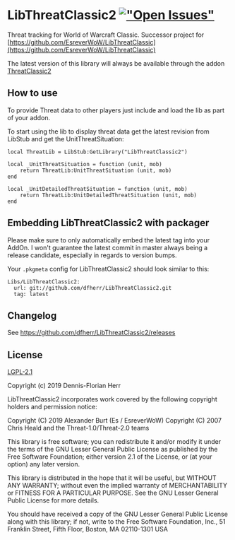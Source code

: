 # LibThreatClassic2 [!["Open Issues"](https://img.shields.io/github/issues-raw/dfherr/LibThreatClassic2.svg)](https://github.com/dfherr/LibThreatClassic2/issues)

Threat tracking for World of Warcraft Classic. Successor project for [https://github.com/EsreverWoW/LibThreatClassic](https://github.com/EsreverWoW/LibThreatClassic)

The latest version of this library will always be available through the addon [ThreatClassic2](https://github.com/dfherr/ThreatClassic2)

## How to use

To provide Threat data to other players just include and load the lib as part of your addon.

To start using the lib to display threat data get the latest revision from LibStub and get the UnitThreatSituation:

```
local ThreatLib = LibStub:GetLibrary("LibThreatClassic2")

local _UnitThreatSituation = function (unit, mob)
    return ThreatLib:UnitThreatSituation (unit, mob)
end

local _UnitDetailedThreatSituation = function (unit, mob)
    return ThreatLib:UnitDetailedThreatSituation (unit, mob)
end
```

## Embedding LibThreatClassic2 with packager

Please make sure to only automatically embed the latest tag into your AddOn. I won't guarantee the latest commit in master always being a release candidate, especially in regards to version bumps.

Your `.pkgmeta` config for LibThreatClassic2 should look similar to this:

```
Libs/LibThreatClassic2: 
  url: git://github.com/dfherr/LibThreatClassic2.git
  tag: latest
```

## Changelog

See https://github.com/dfherr/LibThreatClassic2/releases

## License

[LGPL-2.1](LICENSE)

Copyright (c) 2019 Dennis-Florian Herr

LibThreatClassic2 incorporates work covered by the following copyright holders and permission notice:

Copyright (C) 2019 Alexander Burt (Es / EsreverWoW)
Copyright (C) 2007 Chris Heald and the Threat-1.0/Threat-2.0 teams

This library is free software; you can redistribute it and/or
modify it under the terms of the GNU Lesser General Public
License as published by the Free Software Foundation; either
version 2.1 of the License, or (at your option) any later version.

This library is distributed in the hope that it will be useful,
but WITHOUT ANY WARRANTY; without even the implied warranty of
MERCHANTABILITY or FITNESS FOR A PARTICULAR PURPOSE.  See the GNU
Lesser General Public License for more details.

You should have received a copy of the GNU Lesser General Public
License along with this library; if not, write to the Free Software
Foundation, Inc., 51 Franklin Street, Fifth Floor, Boston, MA  02110-1301  USA
